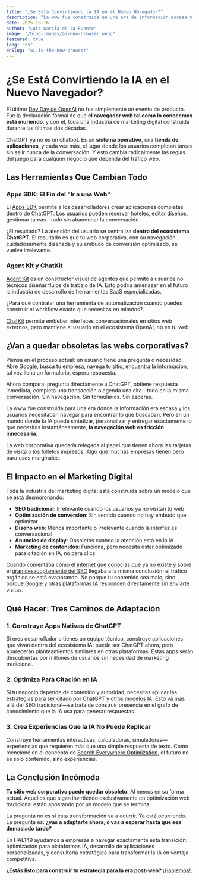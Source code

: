 ```yaml
---
title: "¿Se Está Convirtiendo la IA en el Nuevo Navegador?"
description: "La www fue construida en una era de información escasa y necesidad de navegar para encontrar, pero eso ha cambiado. "
date: 2025-10-16
author: "Luis García de la Fuente"
image: "/blog-images/ai-new-browser.webp"
featured: true
lang: "es"
enSlug: "ai-is-the-new-browser"
---
```

# ¿Se Está Convirtiendo la IA en el Nuevo Navegador?

El último <a href="https://openai.com/devday/" target="_blank">Dev Day de OpenAI</a> no fue simplemente un evento de producto. Fue la declaración formal de que **el navegador web tal como lo conocemos está muriendo**, y con él, toda una industria de marketing digital construida durante las últimas dos décadas.

ChatGPT ya no es un chatbot. Es un **sistema operativo**, una **tienda de aplicaciones**, y cada vez más, el lugar donde los usuarios completan tareas sin salir nunca de la conversación. Y esto cambia radicalmente las reglas del juego para cualquier negocio que dependa del tráfico web.

## Las Herramientas Que Cambian Todo

### Apps SDK: El Fin del "Ir a una Web"

El <a href="https://platform.openai.com/docs/guides/apps" target="_blank" rel="nofollow">Apps SDK</a> permite a los desarrolladores crear aplicaciones completas dentro de ChatGPT. Los usuarios pueden reservar hoteles, editar diseños, gestionar tareas—todo sin abandonar la conversación.

¿El resultado? La atención del usuario se centraliza **dentro del ecosistema ChatGPT**. El resultado es que tu web corporativa, con su navegación cuidadosamente diseñada y su embudo de conversión optimizado, se vuelve irrelevante.

### Agent Kit y ChatKit

<a href="https://platform.openai.com/docs/guides/agent-kit" target="_blank" rel="nofollow">Agent Kit</a> es un constructor visual de agentes que permite a usuarios no técnicos diseñar flujos de trabajo de IA. Esto podría amenazar en el futuro la industria de desarrollo de herramientas SaaS especializadas. 

¿Para qué contratar una herramienta de automatización cuando puedes construir el workflow exacto que necesitas en minutos?.

<a href="https://platform.openai.com/docs/guides/chatkit" target="_blank" rel="nofollow">ChatKit</a> permite embeber interfaces conversacionales en sitios web externos, pero mantiene al usuario en el ecosistema OpenAI, no en tu web.

## ¿Van a quedar obsoletas las webs corporativas?

Piensa en el proceso actual: un usuario tiene una pregunta o necesidad. Abre Google, busca tu empresa, navega tu sitio, encuentra la información, tal vez llena un formulario, espera respuesta. 

Ahora compara: pregunta directamente a ChatGPT, obtiene respuesta inmediata, completa una transacción o agenda una cita—todo en la misma conversación. Sin navegación. Sin formularios. Sin esperas.

La www fue construida para una era donde la información era escasa y los usuarios necesitaban navegar para encontrar lo que buscaban. Pero en un mundo donde la IA puede sintetizar, personalizar y entregar exactamente lo que necesitas instantáneamente, **la navegación web es fricción innecesaria**.

La web corporativa quedaría relegada al papel que tienen ahora las tarjetas de visita o los folletos impresos. Algo que muchas empresas tienen pero para usos marginales. 

## El Impacto en el Marketing Digital

Toda la industria del marketing digital está construida sobre un modelo que se está desmoronando:

- **SEO tradicional**: Irrelevante cuando los usuarios ya no visitan tu web
- **Optimización de conversión**: Sin sentido cuando no hay embudo que optimizar
- **Diseño web**: Menos importante o irrelevante cuando la interfaz es conversacional
- **Anuncios de display**: Obsoletos cuando la atención está en la IA
- **Marketing de contenidos**: Funciona, pero necesita estar optimizado para citación en IA, no para clics

Cuando comentaba cómo <a href="/es/posts/internet-que-conocias-no-existe/" target="_blank">el internet que conocías que ya no existe</a> y sobre el <a href="/es/posts/google-ai-overviews-desacoplamiento-seo/" target="_blank">gran desacoplamiento del SEO</a> llegaba a la misma conclusión: el tráfico orgánico se está evaporando. No porque tu contenido sea malo, sino porque Google y otras plataformas IA responden directamente sin enviarte visitas.

## Qué Hacer: Tres Caminos de Adaptación

### 1. Construye Apps Nativas de ChatGPT

Si eres desarrollador o tienes un equipo técnico, construye aplicaciones que vivan dentro del ecosistema IA: puede ser ChatGPT ahora, pero aparecerán planteamientos similares en otras plataformas. Estas apps serán descubiertas por millones de usuarios sin necesidad de marketing tradicional.

### 2. Optimiza Para Citación en IA

Si tu negocio depende de contenido y autoridad, necesitas aplicar las <a href="/es/posts/claves-citado-chatgpt-modelos-ia/" target="_blank">estrategias para ser citado por ChatGPT y otros modelos IA</a>. Esto va más allá del SEO tradicional—se trata de construir presencia en el grafo de conocimiento que la IA usa para generar respuestas.

### 3. Crea Experiencias Que la IA No Puede Replicar

Construye herramientas interactivas, calculadoras, simuladores—experiencias que requieren más que una simple respuesta de texto. Como mencioné en el concepto de <a href="/es/posts/search-everywhere-optimization-seo-en-2026/" target="_blank">Search Everywhere Optimization</a>, el futuro no es solo contenido, sino experiencias.

## La Conclusión Incómoda

**Tu sitio web corporativo puede quedar obsoleto.** Al menos en su forma actual. Aquellos que sigan invirtiendo exclusivamente en optimización web tradicional están apostando por un modelo que se termina.

La pregunta no es si esta transformación va a ocurrir. Ya está ocurriendo. La pregunta es: **¿vas a adaptarte ahora, o vas a esperar hasta que sea demasiado tarde?**

En HAL149 ayudamos a empresas a navegar exactamente esta transición: optimización para plataformas IA, desarrollo de aplicaciones personalizadas, y consultoría estratégica para transformar la IA en ventaja competitiva.

**¿Estás listo para construir tu estrategia para la era post-web?** <a href="#" onclick="demo.showModal(); return false;">¡Hablemos!</a>.